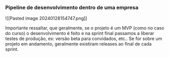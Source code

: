 
### Pipeline de desenvolvimento dentro de uma empresa

![[Pasted image 20240128154747.png]]

Importante ressaltar, que geralmente, se o projeto é um MVP (como no caso do curso) o desenvolvimento é feito e na sprint final passamos a liberar testes de produção, ex: versão beta para convidados, etc..
Se for sobre um projeto em andamento, geralmente existiram releases ao final de cada sprint.

